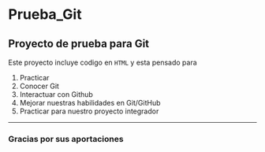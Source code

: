 # Prueba_Git

## Proyecto de prueba para Git

Este proyecto incluye codigo en `HTML` y esta pensado para

1. Practicar
2. Conocer Git
3. Interactuar con Github
4. Mejorar nuestras habilidades en Git/GitHub
5. Practicar para nuestro proyecto integrador

---

### Gracias por sus aportaciones
